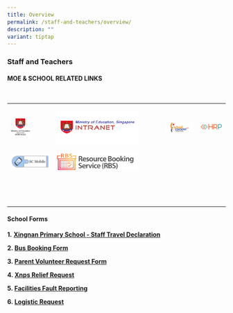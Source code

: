 ```yaml
---
title: Overview
permalink: /staff-and-teachers/overview/
description: ""
variant: tiptap
---
```

<h3>Staff and Teachers</h3>
<h4>MOE &amp; SCHOOL RELATED LINKS</h4>
<p>
<br>
</p>
<table style="minWidth: 100px">
<colgroup>
<col>
<col>
<col>
<col>
</colgroup>
<tbody>
<tr>
<td rowspan="1" colspan="1">
<p></p><a class="isomer-image-wrapper" href="https://idp.mims.moe.gov.sg/nidp/saml2/sso"><img style="width: 50%;" height="auto" width="100%" alt="" src="/images/Our Staff/Staff Page Icon/mimsportal.png"></a>
</td>
<td rowspan="1" colspan="1">
<p></p><a class="isomer-image-wrapper" href="https://intranet.moe.gov.sg/"><img style="width: 80%;" height="auto" width="100%" alt="" src="/images/Our Staff/Staff Page Icon/sat2.png"></a>
</td>
<td rowspan="1" colspan="1">
<p></p><a class="isomer-image-wrapper" href="https://schoolcockpit.moe.gov.sg/"><img style="width: 100%" height="auto" width="100%" alt="" src="/images/Our Staff/Staff Page Icon/sat5.png"></a>
</td>
<td rowspan="1" colspan="1">
<p></p><a class="isomer-image-wrapper" href="https://www.hrp.gov.sg/hrp/#/"><img style="width: 100%" height="auto" width="100%" alt="" src="/images/Our Staff/Staff Page Icon/sat3.png"></a>
</td>
</tr>
<tr>
<td rowspan="1" colspan="1">
<p></p>
<div class="isomer-image-wrapper">
<img style="width: 100%;" height="auto" width="100%" alt="" src="/images/Our Staff/Staff Page Icon/sat6.png">
</div>
</td>
<td rowspan="1" colspan="1">
<p></p>
<div class="isomer-image-wrapper">
<img style="width: 80%;" height="auto" width="100%" alt="" src="/images/Our Staff/Staff Page Icon/sat7.png">
</div>
</td>
<td rowspan="1" colspan="1">
<p></p>
</td>
<td rowspan="1" colspan="1">
<p></p>
</td>
</tr>
<tr>
<td rowspan="1" colspan="1">
<p></p>
</td>
<td rowspan="1" colspan="1">
<p></p>
</td>
<td rowspan="1" colspan="1">
<p></p>
</td>
<td rowspan="1" colspan="1">
<p></p>
</td>
</tr>
<tr>
<td rowspan="1" colspan="1">
<p></p>
</td>
<td rowspan="1" colspan="1">
<p></p>
</td>
<td rowspan="1" colspan="1">
<p></p>
</td>
<td rowspan="1" colspan="1">
<p></p>
</td>
</tr>
<tr>
<td rowspan="1" colspan="1">
<p></p>
</td>
<td rowspan="1" colspan="1">
<p></p>
</td>
<td rowspan="1" colspan="1">
<p></p>
</td>
<td rowspan="1" colspan="1">
<p></p>
</td>
</tr>
<tr>
<td rowspan="1" colspan="1">
<p></p>
</td>
<td rowspan="1" colspan="1">
<p></p>
</td>
<td rowspan="1" colspan="1">
<p></p>
</td>
<td rowspan="1" colspan="1">
<p></p>
</td>
</tr>
</tbody>
</table>
<h4>School Forms</h4>
<p><strong>1.</strong>&nbsp;<strong><a href="https://form.gov.sg/6642d3a1048abac439daaf13" rel="noopener noreferrer nofollow" target="_blank">Xingnan Primary School - Staff Travel Declaration</a></strong>&nbsp;&nbsp;</p>
<p><strong>2.&nbsp;<a href="https://docs.google.com/forms/d/1qYdbi7NHF5L_oGCV2K5MqR5j0ttNFn9a0O-CJLoCg1E/viewform" rel="noopener noreferrer nofollow" target="_blank">Bus Booking Form</a></strong>
</p>
<p><strong>3.&nbsp;<a href="https://goo.gl/forms/0FMptHySCjBxd0kI3" rel="noopener noreferrer nofollow" target="_blank">Parent Volunteer Request Form</a></strong>
</p>
<p><strong>4.&nbsp;<a href="http://for.edu.sg/xnpsreliefrequest" rel="noopener noreferrer nofollow" target="_blank">Xnps Relief Request</a></strong>
</p>
<p><strong>5.&nbsp;<a href="https://form.gov.sg/6716e3a8552a6bd134e34aad" rel="noopener noreferrer nofollow" target="_blank">Facilities Fault Reporting</a></strong>
</p>
<p><strong>6.&nbsp;<a href="https://form.gov.sg/677b38ce53af8180d88c916e" rel="noopener noreferrer nofollow" target="_blank">Logistic Request</a></strong>
</p>